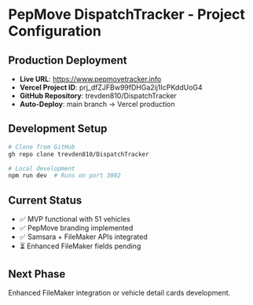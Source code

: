 # PepMove DispatchTracker - Project Configuration

## Production Deployment
- **Live URL**: https://www.pepmovetracker.info
- **Vercel Project ID**: prj_dfZJFBw99fDHGa2ij1IcPKddUoG4
- **GitHub Repository**: trevden810/DispatchTracker
- **Auto-Deploy**: main branch → Vercel production

## Development Setup
```bash
# Clone from GitHub
gh repo clone trevden810/DispatchTracker

# Local development
npm run dev  # Runs on port 3002
```

## Current Status
- ✅ MVP functional with 51 vehicles
- ✅ PepMove branding implemented
- ✅ Samsara + FileMaker APIs integrated
- ⏳ Enhanced FileMaker fields pending

## Next Phase
Enhanced FileMaker integration or vehicle detail cards development.